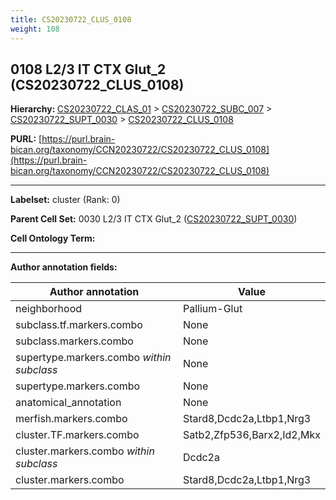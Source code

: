 ```yaml
---
title: CS20230722_CLUS_0108
weight: 108
---
```

## 0108 L2/3 IT CTX Glut_2 (CS20230722_CLUS_0108)
<b>Hierarchy: </b>
[CS20230722_CLAS_01](../CS20230722_CLAS_01) >
[CS20230722_SUBC_007](../CS20230722_SUBC_007) >
[CS20230722_SUPT_0030](../CS20230722_SUPT_0030) >
[CS20230722_CLUS_0108](../CS20230722_CLUS_0108)

**PURL:** [https://purl.brain-bican.org/taxonomy/CCN20230722/CS20230722_CLUS_0108](https://purl.brain-bican.org/taxonomy/CCN20230722/CS20230722_CLUS_0108)

---


**Labelset:** cluster (Rank: 0)

**Parent Cell Set:** 0030 L2/3 IT CTX Glut_2 ([CS20230722_SUPT_0030](../CS20230722_SUPT_0030))



**Cell Ontology Term:** 

[MARKER GENES.]: #


---

[TRANSFERRED ANNOTATIONS.]: #


[AUTHOR ANNOTATION FIELDS.]: #


**Author annotation fields:**

| Author annotation | Value |
|-------------------|-------|
|neighborhood|Pallium-Glut|
|subclass.tf.markers.combo|None|
|subclass.markers.combo|None|
|supertype.markers.combo _within subclass_|None|
|supertype.markers.combo|None|
|anatomical_annotation|None|
|merfish.markers.combo|Stard8,Dcdc2a,Ltbp1,Nrg3|
|cluster.TF.markers.combo|Satb2,Zfp536,Barx2,Id2,Mkx|
|cluster.markers.combo _within subclass_|Dcdc2a|
|cluster.markers.combo|Stard8,Dcdc2a,Ltbp1,Nrg3|
